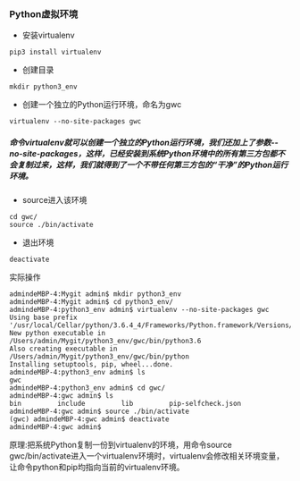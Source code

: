 ### Python虚拟环境

- 安装virtualenv

```
pip3 install virtualenv
```

- 创建目录

```
mkdir python3_env
```

- 创建一个独立的Python运行环境，命名为gwc

```
virtualenv --no-site-packages gwc
```

##### 命令virtualenv就可以创建一个独立的Python运行环境，我们还加上了参数--no-site-packages，这样，已经安装到系统Python环境中的所有第三方包都不会复制过来，这样，我们就得到了一个不带任何第三方包的“干净”的Python运行环境。

- source进入该环境

```
cd gwc/
source ./bin/activate
```

- 退出环境

```
deactivate
```


实际操作

```
admindeMBP-4:Mygit admin$ mkdir python3_env
admindeMBP-4:Mygit admin$ cd python3_env/
admindeMBP-4:python3_env admin$ virtualenv --no-site-packages gwc
Using base prefix '/usr/local/Cellar/python/3.6.4_4/Frameworks/Python.framework/Versions/3.6'
New python executable in /Users/admin/Mygit/python3_env/gwc/bin/python3.6
Also creating executable in /Users/admin/Mygit/python3_env/gwc/bin/python
Installing setuptools, pip, wheel...done.
admindeMBP-4:python3_env admin$ ls
gwc
admindeMBP-4:python3_env admin$ cd gwc/
admindeMBP-4:gwc admin$ ls
bin			include			lib			pip-selfcheck.json
admindeMBP-4:gwc admin$ source ./bin/activate
(gwc) admindeMBP-4:gwc admin$ deactivate
admindeMBP-4:gwc admin$ 
```

原理:把系统Python复制一份到virtualenv的环境，用命令source gwc/bin/activate进入一个virtualenv环境时，virtualenv会修改相关环境变量，让命令python和pip均指向当前的virtualenv环境。

